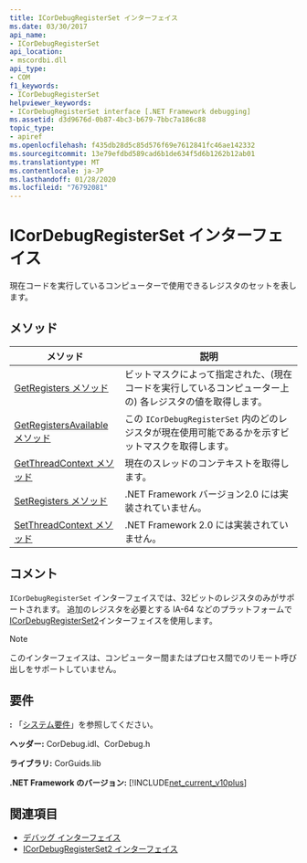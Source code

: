 ```yaml
---
title: ICorDebugRegisterSet インターフェイス
ms.date: 03/30/2017
api_name:
- ICorDebugRegisterSet
api_location:
- mscordbi.dll
api_type:
- COM
f1_keywords:
- ICorDebugRegisterSet
helpviewer_keywords:
- ICorDebugRegisterSet interface [.NET Framework debugging]
ms.assetid: d3d9676d-0b87-4bc3-b679-7bbc7a186c88
topic_type:
- apiref
ms.openlocfilehash: f435db28d5c85d576f69e7612841fc46ae142332
ms.sourcegitcommit: 13e79efdbd589cad6b1de634f5d6b1262b12ab01
ms.translationtype: MT
ms.contentlocale: ja-JP
ms.lasthandoff: 01/28/2020
ms.locfileid: "76792081"
---
```

# <a name="icordebugregisterset-interface"></a>ICorDebugRegisterSet インターフェイス
現在コードを実行しているコンピューターで使用できるレジスタのセットを表します。  
  
## <a name="methods"></a>メソッド  
  
|メソッド|説明|  
|------------|-----------------|  
|[GetRegisters メソッド](icordebugregisterset-getregisters-method.md)|ビットマスクによって指定された、(現在コードを実行しているコンピューター上の) 各レジスタの値を取得します。|  
|[GetRegistersAvailable メソッド](icordebugregisterset-getregistersavailable-method.md)|この `ICorDebugRegisterSet` 内のどのレジスタが現在使用可能であるかを示すビットマスクを取得します。|  
|[GetThreadContext メソッド](icordebugregisterset-getthreadcontext-method.md)|現在のスレッドのコンテキストを取得します。|  
|[SetRegisters メソッド](icordebugregisterset-setregisters-method.md)|.NET Framework バージョン2.0 には実装されていません。|  
|[SetThreadContext メソッド](icordebugregisterset-setthreadcontext-method.md)|.NET Framework 2.0 には実装されていません。|  
  
## <a name="remarks"></a>コメント  
 `ICorDebugRegisterSet` インターフェイスでは、32ビットのレジスタのみがサポートされます。 追加のレジスタを必要とする IA-64 などのプラットフォームで[ICorDebugRegisterSet2](icordebugregisterset2-interface.md)インターフェイスを使用します。  
  
> [!NOTE]
> このインターフェイスは、コンピューター間またはプロセス間でのリモート呼び出しをサポートしていません。  
  
## <a name="requirements"></a>要件  
 **:** 「[システム要件](../../../../docs/framework/get-started/system-requirements.md)」を参照してください。  
  
 **ヘッダー:** CorDebug.idl、CorDebug.h  
  
 **ライブラリ:** CorGuids.lib  
  
 **.NET Framework のバージョン:** [!INCLUDE[net_current_v10plus](../../../../includes/net-current-v10plus-md.md)]  
  
## <a name="see-also"></a>関連項目

- [デバッグ インターフェイス](debugging-interfaces.md)
- [ICorDebugRegisterSet2 インターフェイス](icordebugregisterset2-interface.md)
